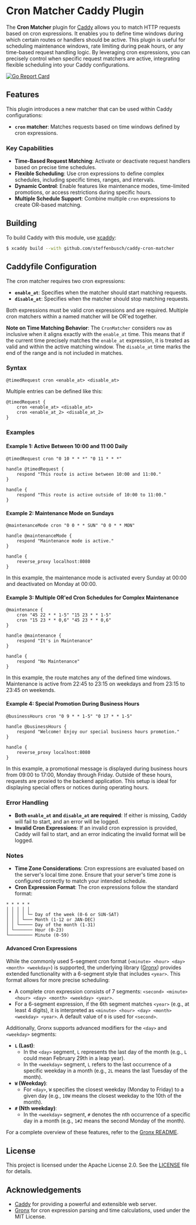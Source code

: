 # Cron Matcher Caddy Plugin

The **Cron Matcher** plugin for [Caddy](https://caddyserver.com) allows you to match HTTP requests based on cron expressions. It enables you to define time windows during which certain routes or handlers should be active. This plugin is useful for scheduling maintenance windows, rate limiting during peak hours, or any time-based request handling logic. By leveraging cron expressions, you can precisely control when specific request matchers are active, integrating flexible scheduling into your Caddy configurations.

[![Go Report Card](https://goreportcard.com/badge/github.com/steffenbusch/caddy-cron-matcher)](https://goreportcard.com/report/github.com/steffenbusch/caddy-cron-matcher)

## Features

This plugin introduces a new matcher that can be used within Caddy configurations:

- **`cron` matcher**: Matches requests based on time windows defined by cron expressions.

### Key Capabilities

- **Time-Based Request Matching**: Activate or deactivate request handlers based on precise time schedules.
- **Flexible Scheduling**: Use cron expressions to define complex schedules, including specific times, ranges, and intervals.
- **Dynamic Control**: Enable features like maintenance modes, time-limited promotions, or access restrictions during specific hours.
- **Multiple Schedule Support**: Combine multiple `cron` expressions to create OR-based matching.

## Building

To build Caddy with this module, use [xcaddy](https://github.com/caddyserver/xcaddy):

```bash
$ xcaddy build --with github.com/steffenbusch/caddy-cron-matcher
```

## Caddyfile Configuration

The cron matcher requires two cron expressions:

- **`enable_at`**: Specifies when the matcher should start matching requests.
- **`disable_at`**: Specifies when the matcher should stop matching requests.

Both expressions must be valid cron expressions and are required. Multiple cron matchers within a named matcher will be OR'ed together.

**Note on Time Matching Behavior**:
The `CronMatcher` considers `now` as inclusive when it aligns exactly with the `enable_at` time. This means that if the current time precisely matches the `enable_at` expression, it is treated as valid and within the active matching window. The `disable_at` time marks the end of the range and is not included in matches.

### Syntax

```caddyfile
@timedRequest cron <enable_at> <disable_at>
```

Multiple entries can be defined like this:

```caddyfile
@timedRequest {
    cron <enable_at> <disable_at>
    cron <enable_at_2> <disable_at_2>
}
```

### Examples

#### Example 1: Active Between 10:00 and 11:00 Daily

```caddyfile
@timedRequest cron "0 10 * * *" "0 11 * * *"

handle @timedRequest {
    respond "This route is active between 10:00 and 11:00."
}

handle {
    respond "This route is active outside of 10:00 to 11:00."
}
```

#### Example 2: Maintenance Mode on Sundays

```caddyfile
@maintenanceMode cron "0 0 * * SUN" "0 0 * * MON"

handle @maintenanceMode {
    respond "Maintenance mode is active."
}

handle {
    reverse_proxy localhost:8080
}
```

In this example, the maintenance mode is activated every Sunday at 00:00 and deactivated on Monday at 00:00.

#### Example 3: Multiple OR'ed Cron Schedules for Complex Maintenance

```caddyfile
@maintenance {
    cron "45 22 * * 1-5" "15 23 * * 1-5"
    cron "15 23 * * 0,6" "45 23 * * 0,6"
}

handle @maintenance {
    respond "It's in Maintenance"
}

handle {
    respond "No Maintenance"
}
```

In this example, the route matches any of the defined time windows. Maintenance is active from 22:45 to 23:15 on weekdays and from 23:15 to 23:45 on weekends.

#### Example 4: Special Promotion During Business Hours

```caddyfile
@businessHours cron "0 9 * * 1-5" "0 17 * * 1-5"

handle @businessHours {
    respond "Welcome! Enjoy our special business hours promotion."
}

handle {
    reverse_proxy localhost:8080
}
```

In this example, a promotional message is displayed during business hours from 09:00 to 17:00, Monday through Friday. Outside of these hours, requests are proxied to the backend application. This setup is ideal for displaying special offers or notices during operating hours.

### Error Handling

- **Both `enable_at` and `disable_at` are required**: If either is missing, Caddy will fail to start, and an error will be logged.
- **Invalid Cron Expressions**: If an invalid cron expression is provided, Caddy will fail to start, and an error indicating the invalid format will be logged.

### Notes

- **Time Zone Considerations**: Cron expressions are evaluated based on the server's local time zone. Ensure that your server's time zone is configured correctly to match your intended schedule.
- **Cron Expression Format**: The cron expressions follow the standard format:

```text
* * * * *
│ │ │ │ │
│ │ │ │ └─ Day of the week (0-6 or SUN-SAT)
│ │ │ └─── Month (1-12 or JAN-DEC)
│ │ └───── Day of the month (1-31)
│ └─────── Hour (0-23)
└───────── Minute (0-59)
```

#### Advanced Cron Expressions

While the commonly used 5-segment cron format (`<minute> <hour> <day> <month> <weekday>`) is supported, the underlying library ([Gronx](https://github.com/adhocore/gronx)) provides extended functionality with a 6-segment style that includes `<year>`. This format allows for more precise scheduling:

- A complete cron expression consists of 7 segments: `<second> <minute> <hour> <day> <month> <weekday> <year>`.
- For a 6-segment expression, if the 6th segment matches `<year>` (e.g., at least 4 digits), it is interpreted as `<minute> <hour> <day> <month> <weekday> <year>`. A default value of `0` is used for `<second>`.

Additionally, Gronx supports advanced modifiers for the `<day>` and `<weekday>` segments:

- **`L` (Last)**:
  - In the `<day>` segment, `L` represents the last day of the month (e.g., `L` could mean February 29th in a leap year).
  - In the `<weekday>` segment, `L` refers to the last occurrence of a specific weekday in a month (e.g., `2L` means the last Tuesday of the month).
- **`W` (Weekday)**:
  - For `<day>`, `W` specifies the closest weekday (Monday to Friday) to a given day (e.g., `10W` means the closest weekday to the 10th of the month).
- **`#` (Nth weekday)**:
  - In the `<weekday>` segment, `#` denotes the nth occurrence of a specific day in a month (e.g., `1#2` means the second Monday of the month).

For a complete overview of these features, refer to the [Gronx README](https://github.com/adhocore/gronx#readme).

## License

This project is licensed under the Apache License 2.0. See the [LICENSE](LICENSE) file for details.

## Acknowledgements

- [Caddy](https://caddyserver.com) for providing a powerful and extensible web server.
- [Gronx](https://github.com/adhocore/gronx) for cron expression parsing and time calculations, used under the MIT License.
